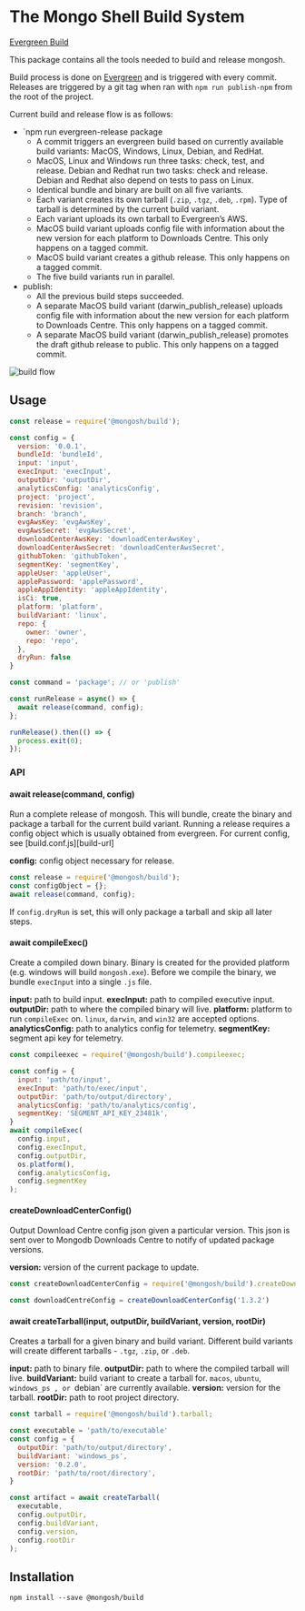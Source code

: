 # The Mongo Shell Build System

[Evergreen Build][evergreen-url]

This package contains all the tools needed to build and release mongosh.

Build process is done on [Evergreen][evergreen-url] and is triggered with every commit.
Releases are triggered by a git tag when ran with `npm run publish-npm` from the
root of the project.

Current build and release flow is as follows:

- `npm run evergreen-release package
  - A commit triggers an evergreen build based on currently available build
    variants: MacOS, Windows, Linux, Debian, and RedHat.
  - MacOS, Linux and Windows run three tasks: check, test, and release. Debian and
    Redhat run two tasks: check and release. Debian and Redhat also depend on
    tests to pass on Linux.
  - Identical bundle and binary are built on all five variants.
  - Each variant creates its own tarball (`.zip`, `.tgz`, `.deb`, `.rpm`). Type of
    tarball is determined by the current build variant.
  - Each variant uploads its own tarball to Evergreen’s AWS.
  - MacOS build variant uploads config file with information about the new version
    for each platform to Downloads Centre. This only happens on a tagged commit.
  - MacOS build variant creates a github release. This only happens on a tagged
    commit.
  - The five build variants run in parallel.
- publish:
  - All the previous build steps succeeded.
  - A separate MacOS build variant (darwin_publish_release) uploads config file with information about the new version for each platform to Downloads Centre. This only happens on a tagged commit.
  - A separate MacOS build variant (darwin_publish_release) promotes the draft github release to public. This only happens on a tagged commit.

![build flow][build-img]

## Usage

```js
const release = require('@mongosh/build');

const config = {
  version: '0.0.1',
  bundleId: 'bundleId',
  input: 'input',
  execInput: 'execInput',
  outputDir: 'outputDir',
  analyticsConfig: 'analyticsConfig',
  project: 'project',
  revision: 'revision',
  branch: 'branch',
  evgAwsKey: 'evgAwsKey',
  evgAwsSecret: 'evgAwsSecret',
  downloadCenterAwsKey: 'downloadCenterAwsKey',
  downloadCenterAwsSecret: 'downloadCenterAwsSecret',
  githubToken: 'githubToken',
  segmentKey: 'segmentKey',
  appleUser: 'appleUser',
  applePassword: 'applePassword',
  appleAppIdentity: 'appleAppIdentity',
  isCi: true,
  platform: 'platform',
  buildVariant: 'linux',
  repo: {
    owner: 'owner',
    repo: 'repo',
  },
  dryRun: false
}

const command = 'package'; // or 'publish'

const runRelease = async() => {
  await release(command, config);
};

runRelease().then(() => {
  process.exit(0);
});
```

### API
#### await release(command, config)
Run a complete release of mongosh. This will bundle, create the binary and
package a tarball for the current build variant. Running a release requires a
config object which is usually obtained from evergreen. For current config, see
[build.conf.js][build-url]

__config:__ config object necessary for release.

```js
const release = require('@mongosh/build');
const configObject = {};
await release(command, config);
```

If `config.dryRun` is set, this will only package a tarball and skip all later
steps.

#### await compileExec()
Create a compiled down binary. Binary is created for the provided platform (e.g.
windows will build `mongosh.exe`). Before we compile the binary, we bundle
`execInput` into a single `.js` file.

__input:__ path to build input.
__execInput:__ path to compiled executive input.
__outputDir:__ path to where the compiled binary will live.
__platform:__  platform to run `compileExec` on. `linux`, `darwin`, and `win32`
are accepted options.
__analyticsConfig:__ path to analytics config for telemetry.
__segmentKey:__ segment api key for telemetry.

```js
const compileexec = require('@mongosh/build').compileexec;

const config = {
  input: 'path/to/input',
  execInput: 'path/to/exec/input',
  outputDir: 'path/to/output/directory',
  analyticsConfig: 'path/to/analytics/config',
  segmentKey: 'SEGMENT_API_KEY_23481k',
}
await compileExec(
  config.input,
  config.execInput,
  config.outputDir,
  os.platform(),
  config.analyticsConfig,
  config.segmentKey
);
```
#### createDownloadCenterConfig()
Output Download Centre config json given a particular version. This json is sent
over to Mongodb Downloads Centre to notify of updated package versions.

__version:__ version of the current package to update.

```js
const createDownloadCenterConfig = require('@mongosh/build').createDownloadCenterConfig;

const downloadCentreConfig = createDownloadCenterConfig('1.3.2')
```


#### await createTarball(input, outputDir, buildVariant, version, rootDir)
Creates a tarball for a given binary and build variant. Different build variants
will create different tarballs - `.tgz`, `.zip`, or `.deb`.

__input:__ path to binary file.
__outputDir:__ path to where the compiled tarball will live.
__buildVariant:__ build variant to create a tarball for. `macos`, `ubuntu`, `windows_ps , or `debian`  are currently available.
__version:__ version for the tarball.
__rootDir:__ path to root project directory.
```js
const tarball = require('@mongosh/build').tarball;

const executable = 'path/to/executable'
const config = {
  outputDir: 'path/to/output/directory',
  buildVariant: 'windows_ps',
  version: '0.2.0',
  rootDir: 'path/to/root/directory',
}

const artifact = await createTarball(
  executable,
  config.outputDir,
  config.buildVariant,
  config.version,
  config.rootDir
);
```

## Installation
```shell
npm install --save @mongosh/build
```

[evergreen-url]: https://evergreen.mongodb.com/waterfall/mongosh
[config-url]: https://github.com/mongodb-js/mongosh/blob/393b505c179b64fbb72e0481c63f1723a3c56f06/config/build.conf.js
[build-img]: ./build.png
